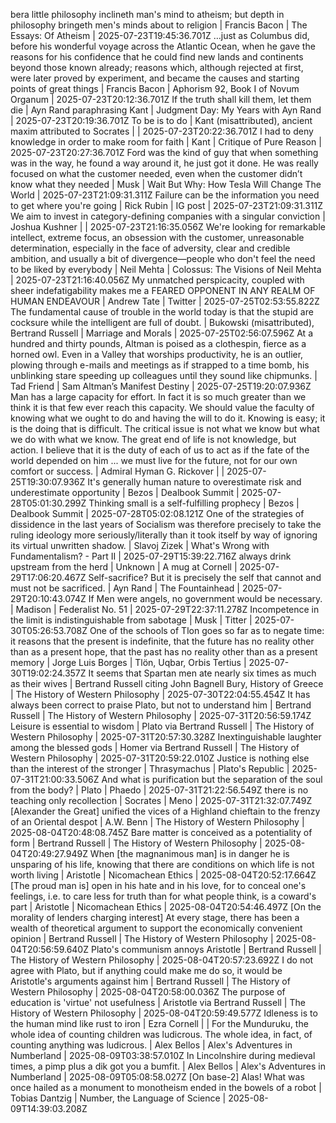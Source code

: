 bera little philosophy inclineth man's mind to atheism; but depth in philosophy bringeth men's minds about to religion | Francis Bacon | The Essays: Of Atheism | 2025-07-23T19:45:36.701Z
…just as Columbus did, before his wonderful voyage across the Atlantic Ocean, when he gave the reasons for his confidence that he could find new lands and continents beyond those known already; reasons which, although rejected at first, were later proved by experiment, and became the causes and starting points of great things | Francis Bacon | Aphorism 92, Book I of Novum Organum | 2025-07-23T20:12:36.701Z
If the truth shall kill them, let them die | Ayn Rand paraphrasing Kant | Judgment Day: My Years with Ayn Rand | 2025-07-23T20:19:36.701Z
To be is to do | Kant (misattributed), ancient maxim attributed to Socrates | | 2025-07-23T20:22:36.701Z
I had to deny knowledge in order to make room for faith | Kant | Critique of Pure Reason | 2025-07-23T20:27:36.701Z
Ford was the kind of guy that when something was in the way, he found a way around it, he just got it done. He was really focused on what the customer needed, even when the customer didn’t know what they needed | Musk | Wait But Why: How Tesla Will Change The World | 2025-07-23T21:09:31.311Z
Failure can be the information you need to get where you're going | Rick Rubin | IG post | 2025-07-23T21:09:31.311Z
We aim to invest in category-defining companies with a singular conviction | Joshua Kushner | | 2025-07-23T21:16:35.056Z
We're looking for remarkable intellect, extreme focus, an obsession with the customer, unreasonable determination, especially in the face of adversity, clear and credible ambition, and usually a bit of divergence—people who don't feel the need to be liked by everybody | Neil Mehta | Colossus: The Visions of Neil Mehta | 2025-07-23T21:16:40.056Z
My unmatched perspicacity, coupled with sheer indefatigability makes me a FEARED OPPONENT IN ANY REALM OF HUMAN ENDEAVOUR | Andrew Tate | Twitter | 2025-07-25T02:53:55.822Z
The fundamental cause of trouble in the world today is that the stupid are cocksure while the intelligent are full of doubt. | Bukowski (misattributed), Bertrand Russell | Marriage and Morals | 2025-07-25T02:56:07.596Z
At a hundred and thirty pounds, Altman is poised as a clothespin, fierce as a horned owl. Even in a Valley that worships productivity, he is an outlier, plowing through e-mails and meetings as if strapped to a time bomb, his unblinking stare speeding up colleagues until they sound like chipmunks. | Tad Friend | Sam Altman’s Manifest Destiny | 2025-07-25T19:20:07.936Z
Man has a large capacity for effort. In fact it is so much greater than we think it is that few ever reach this capacity. We should value the faculty of knowing what we ought to do and having the will to do it. Knowing is easy; it is the doing that is difficult. The critical issue is not what we know but what we do with what we know. The great end of life is not knowledge, but action. I believe that it is the duty of each of us to act as if the fate of the world depended on him ... we must live for the future, not for our own comfort or success. | Admiral Hyman G. Rickover | | 2025-07-25T19:30:07.936Z
It's generally human nature to overestimate risk and underestimate opportunity | Bezos | Dealbook Summit | 2025-07-28T05:01:30.299Z
Thinking small is a self-fulfilling prophecy | Bezos | Dealbook Summit | 2025-07-28T05:02:08.121Z
One of the strategies of dissidence in the last years of Socialism was therefore precisely to take the ruling ideology more seriously/literally than it took itself by way of ignoring its virtual unwritten shadow. | Slavoj Zizek | What's Wrong with Fundamentalism? - Part II | 2025-07-29T15:39:22.716Z
always drink upstream from the herd | Unknown | A mug at Cornell | 2025-07-29T17:06:20.467Z
Self-sacrifice? But it is precisely the self that cannot and must not be sacrificed. | Ayn Rand | The Fountainhead | 2025-07-29T20:10:43.074Z
If Men were angels, no government would be necessary. | Madison | Federalist No. 51 | 2025-07-29T22:37:11.278Z
Incompetence in the limit is indistinguishable from sabotage | Musk | Titter | 2025-07-30T05:26:53.708Z
One of the schools of Tlon goes so far as to negate time: it reasons that the present is indefinite, that the future has no reality other than as a present hope, that the past has no reality other than as a present memory | Jorge Luis Borges | Tlön, Uqbar, Orbis Tertius | 2025-07-30T19:02:24.357Z
It seems that Spartan men ate nearly six times as much as their wives | Bertrand Russell citing John Bagnell Bury, History of Greece | The History of Western Philosophy | 2025-07-30T22:04:55.454Z
It has always been correct to praise Plato, but not to understand him | Bertrand Russell | The History of Western Philosophy | 2025-07-31T20:56:59.174Z
Leisure is essential to wisdom | Plato via Bertrand Russell | The History of Western Philosophy | 2025-07-31T20:57:30.328Z
Inextinguishable laughter among the blessed gods | Homer via Bertrand Russell | The History of Western Philosophy | 2025-07-31T20:59:22.010Z
Justice is nothing else than the interest of the stronger | Thrasymachus | Plato's Republic | 2025-07-31T21:00:33.506Z
And what is purification but the separation of the soul from the body? | Plato | Phaedo | 2025-07-31T21:22:56.549Z
there is no teaching only recollection | Socrates | Meno | 2025-07-31T21:32:07.749Z
[Alexander the Great] unified the vices of a Highland chieftain to the frenzy of an Oriental despot | A.W. Benn | The History of Western Philosophy | 2025-08-04T20:48:08.745Z
Bare matter is conceived as a potentiality of form | Bertrand Russell | The History of Western Philosophy | 2025-08-04T20:49:27.949Z
When [the magnanimous man] is in danger he is unsparing of his life, knowing that there are conditions on which life is not worth living | Aristotle | Nicomachean Ethics | 2025-08-04T20:52:17.664Z
[The proud man is] open in his hate and in his love, for to conceal one's feelings, i.e. to care less for truth than for what people think, is a coward's part | Aristotle | Nicomachean Ethics | 2025-08-04T20:54:46.497Z
[On the morality of lenders charging interest] At every stage, there has been a wealth of theoretical argument to support the economically convenient opinion | Bertrand Russell | The History of Western Philosophy | 2025-08-04T20:56:59.640Z
Plato's communism annoys Aristotle | Bertrand Russell | The History of Western Philosophy | 2025-08-04T20:57:23.692Z
I do not agree with Plato, but if anything could make me do so, it would be Aristotle's arguments against him | Bertrand Russell | The History of Western Philosophy | 2025-08-04T20:58:00.036Z
The purpose of education is 'virtue' not usefulness | Aristotle via Bertrand Russell | The History of Western Philosophy | 2025-08-04T20:59:49.577Z
Idleness is to the human mind like rust to iron | Ezra Cornell | |
For the Munduruku, the whole idea of counting children was ludicrous. The whole idea, in fact, of counting anything was ludicrous. | Alex Bellos | Alex's Adventures in Numberland | 2025-08-09T03:38:57.010Z
In Lincolnshire during medieval times, a pimp plus a dik got you a bumfit. | Alex Bellos | Alex's Adventures in Numberland | 2025-08-09T05:08:58.027Z
[On base-2] Alas! What was once hailed as a monument to monotheism ended in the bowels of a robot | Tobias Dantzig | Number, the Language of Science | 2025-08-09T14:39:03.208Z